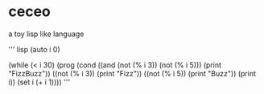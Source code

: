 # ceceo
a toy lisp like language

''' lisp
(auto i 0)

(while (< i 30)
  (prog 
    (cond ((and (not (% i 3)) (not (% i 5))) (print "FizzBuzz"))
          ((not (% i 3)) (print "Fizz"))
          ((not (% i 5)) (print "Buzz"))
          (print i))
    (set i (+ i 1))))
'''
